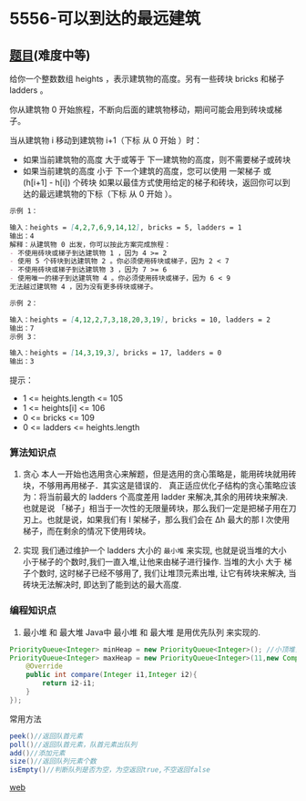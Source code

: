 # 5556-可以到达的最远建筑

## [题目](https://leetcode-cn.com/problems/furthest-building-you-can-reach/)(难度中等)

给你一个整数数组 heights ，表示建筑物的高度。另有一些砖块 bricks 和梯子 ladders 。

你从建筑物 0 开始旅程，不断向后面的建筑物移动，期间可能会用到砖块或梯子。

当从建筑物 i 移动到建筑物 i+1（下标 从 0 开始 ）时：

- 如果当前建筑物的高度 大于或等于 下一建筑物的高度，则不需要梯子或砖块
- 如果当前建筑的高度 小于 下一个建筑的高度，您可以使用 一架梯子 或 (h[i+1] - h[i]) 个砖块
如果以最佳方式使用给定的梯子和砖块，返回你可以到达的最远建筑物的下标（下标 从 0 开始 ）。

~~~markdown
示例 1：

输入：heights = [4,2,7,6,9,14,12], bricks = 5, ladders = 1
输出：4
解释：从建筑物 0 出发，你可以按此方案完成旅程：
- 不使用砖块或梯子到达建筑物 1 ，因为 4 >= 2
- 使用 5 个砖块到达建筑物 2 。你必须使用砖块或梯子，因为 2 < 7
- 不使用砖块或梯子到达建筑物 3 ，因为 7 >= 6
- 使用唯一的梯子到达建筑物 4 。你必须使用砖块或梯子，因为 6 < 9
无法越过建筑物 4 ，因为没有更多砖块或梯子。

示例 2：

输入：heights = [4,12,2,7,3,18,20,3,19], bricks = 10, ladders = 2
输出：7
示例 3：

输入：heights = [14,3,19,3], bricks = 17, ladders = 0
输出：3

~~~

提示：

- 1 <= heights.length <= 105
- 1 <= heights[i] <= 106
- 0 <= bricks <= 109
- 0 <= ladders <= heights.length

### 算法知识点
1. 贪心
本人一开始也选用贪心来解题，但是选用的贪心策略是，能用砖块就用砖块，不够用再用梯子．其实这是错误的．
真正适应优化子结构的贪心策略应该为：将当前最大的 ladders 个高度差用 ladder 来解决,其余的用砖块来解决. 也就是说 「梯子」相当于一次性的无限量砖块，那么我们一定是把梯子用在刀刃上。也就是说，如果我们有 l 架梯子，那么我们会在 Δh 最大的那 l 次使用梯子，而在剩余的情况下使用砖块。

2. 实现 
我们通过维护一个 ladders 大小的 `最小堆` 来实现, 也就是说当堆的大小 小于梯子的个数时,我们一直入堆,让他来由梯子进行操作. 当堆的大小 大于 梯子个数时, 这时梯子已经不够用了, 我们让堆顶元素出堆, 让它有砖块来解决, 当砖块无法解决时, 即达到了能到达的最大高度.



### 编程知识点
1. 最小堆 和 最大堆
Java中 最小堆 和 最大堆 是用优先队列 来实现的.

~~~Java
PriorityQueue<Integer> minHeap = new PriorityQueue<Integer>(); //小顶堆，默认容量为11
PriorityQueue<Integer> maxHeap = new PriorityQueue<Integer>(11,new Comparator<Integer>(){ //大顶堆，容量11
    @Override
    public int compare(Integer i1,Integer i2){
        return i2-i1;
    }
});
~~~

常用方法

~~~Java
peek()//返回队首元素
poll()//返回队首元素，队首元素出队列
add()//添加元素
size()//返回队列元素个数
isEmpty()//判断队列是否为空，为空返回true,不空返回false
~~~
[web](https://www.cnblogs.com/yongh/p/9945539.html)